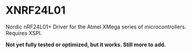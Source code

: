 XNRF24L01
=========
Nordic nRF24L01+ Driver for the Atmel XMega series of microcontrollers.
Requires XSPI.

**Not yet fully tested or optimized, but it works.  Still more to add.**
